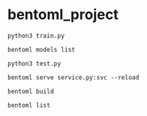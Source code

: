 # bentoml_project
```
python3 train.py 
```
```
bentoml models list
```
```
python3 test.py
```
```
bentoml serve service.py:svc --reload 
```
```
bentoml build
```
```
bentoml list
```